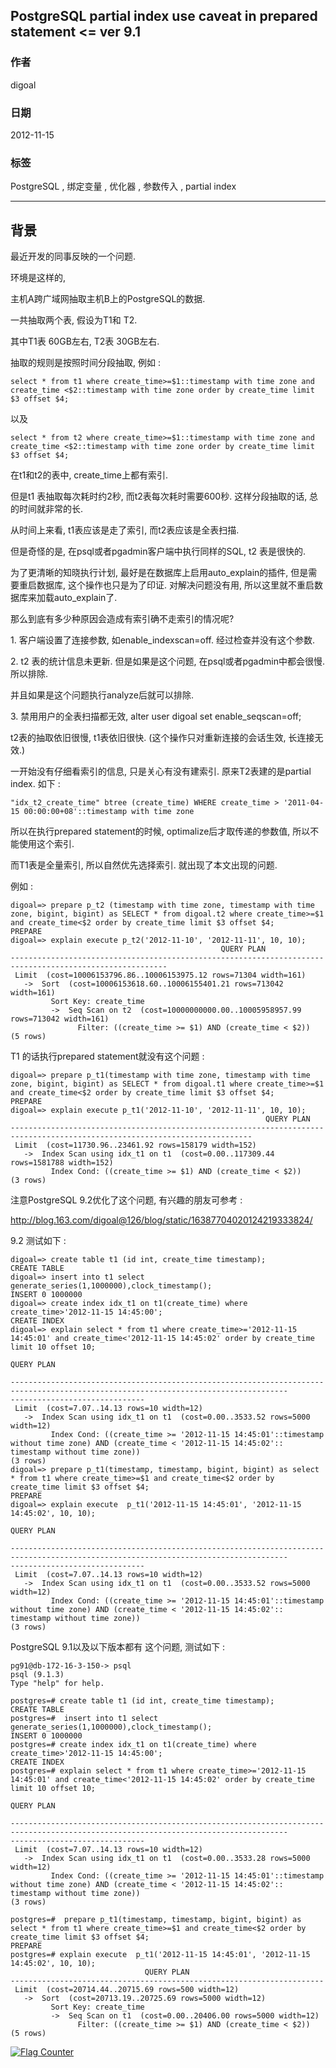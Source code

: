 ## PostgreSQL partial index use caveat in prepared statement <= ver 9.1       
                                           
### 作者                                           
digoal                                            
                                              
### 日期                                            
2012-11-15                                                                       
                                            
### 标签                                                                                                                                                            
PostgreSQL , 绑定变量 , 优化器 , 参数传入 , partial index        
                                          
----                                            
                                          
## 背景                                    
最近开发的同事反映的一个问题.  
  
环境是这样的,  
  
主机A跨广域网抽取主机B上的PostgreSQL的数据.  
  
一共抽取两个表, 假设为T1和 T2.  
  
其中T1表 60GB左右, T2表 30GB左右.  
  
抽取的规则是按照时间分段抽取, 例如 :  
  
```  
select * from t1 where create_time>=$1::timestamp with time zone and create_time <$2::timestamp with time zone order by create_time limit $3 offset $4;  
```  
  
以及  
  
```  
select * from t2 where create_time>=$1::timestamp with time zone and create_time <$2::timestamp with time zone order by create_time limit $3 offset $4;  
```  
  
在t1和t2的表中, create_time上都有索引.  
  
但是t1 表抽取每次耗时约2秒, 而t2表每次耗时需要600秒. 这样分段抽取的话, 总的时间就非常的长.  
  
从时间上来看, t1表应该是走了索引, 而t2表应该是全表扫描.  
  
但是奇怪的是, 在psql或者pgadmin客户端中执行同样的SQL, t2 表是很快的.  
  
为了更清晰的知晓执行计划, 最好是在数据库上启用auto_explain的插件, 但是需要重启数据库, 这个操作也只是为了印证. 对解决问题没有用, 所以这里就不重启数据库来加载auto_explain了.  
  
那么到底有多少种原因会造成有索引确不走索引的情况呢?  
  
1\. 客户端设置了连接参数, 如enable_indexscan=off. 经过检查并没有这个参数.  
  
2\. t2 表的统计信息未更新. 但是如果是这个问题, 在psql或者pgadmin中都会很慢. 所以排除.   
  
并且如果是这个问题执行analyze后就可以排除.  
  
3\. 禁用用户的全表扫描都无效,  alter user digoal set enable_seqscan=off;  
  
t2表的抽取依旧很慢, t1表依旧很快. (这个操作只对重新连接的会话生效, 长连接无效.)  
  
一开始没有仔细看索引的信息, 只是关心有没有建索引. 原来T2表建的是partial index. 如下 :   
  
```  
"idx_t2_create_time" btree (create_time) WHERE create_time > '2011-04-15 00:00:00+08'::timestamp with time zone  
```  
  
所以在执行prepared statement的时候, optimalize后才取传递的参数值, 所以不能使用这个索引.  
  
而T1表是全量索引, 所以自然优先选择索引. 就出现了本文出现的问题.  
  
例如 :   
  
```  
digoal=> prepare p_t2 (timestamp with time zone, timestamp with time zone, bigint, bigint) as SELECT * from digoal.t2 where create_time>=$1 and create_time<$2 order by create_time limit $3 offset $4;  
PREPARE  
digoal=> explain execute p_t2('2012-11-10', '2012-11-11', 10, 10);  
                                               QUERY PLAN                                                  
---------------------------------------------------------------------------------------------------------  
 Limit  (cost=10006153796.86..10006153975.12 rows=71304 width=161)  
   ->  Sort  (cost=10006153618.60..10006155401.21 rows=713042 width=161)  
         Sort Key: create_time  
         ->  Seq Scan on t2  (cost=10000000000.00..10005958957.99 rows=713042 width=161)  
               Filter: ((create_time >= $1) AND (create_time < $2))  
(5 rows)  
```  
  
T1 的话执行prepared statement就没有这个问题 :   
  
```  
digoal=> prepare p_t1(timestamp with time zone, timestamp with time zone, bigint, bigint) as SELECT * from digoal.t1 where create_time>=$1 and create_time<$2 order by create_time limit $3 offset $4;  
PREPARE  
digoal=> explain execute p_t1('2012-11-10', '2012-11-11', 10, 10);  
                                                         QUERY PLAN                                                           
----------------------------------------------------------------------------------------------------------------------------  
 Limit  (cost=11730.96..23461.92 rows=158179 width=152)  
   ->  Index Scan using idx_t1 on t1  (cost=0.00..117309.44 rows=1581788 width=152)  
         Index Cond: ((create_time >= $1) AND (create_time < $2))  
(3 rows)  
```  
  
注意PostgreSQL 9.2优化了这个问题, 有兴趣的朋友可参考 :   
  
http://blog.163.com/digoal@126/blog/static/16387704020124219333824/  
  
9.2 测试如下 :   
  
```  
digoal=> create table t1 (id int, create_time timestamp);  
CREATE TABLE  
digoal=> insert into t1 select generate_series(1,1000000),clock_timestamp();  
INSERT 0 1000000  
digoal=> create index idx_t1 on t1(create_time) where create_time>'2012-11-15 14:45:00';  
CREATE INDEX  
digoal=> explain select * from t1 where create_time>='2012-11-15 14:45:01' and create_time<'2012-11-15 14:45:02' order by create_time limit 10 offset 10;  
                                                                            QUERY PLAN                                                
                                
------------------------------------------------------------------------------------------------------------------------------------  
------------------------------  
 Limit  (cost=7.07..14.13 rows=10 width=12)  
   ->  Index Scan using idx_t1 on t1  (cost=0.00..3533.52 rows=5000 width=12)  
         Index Cond: ((create_time >= '2012-11-15 14:45:01'::timestamp without time zone) AND (create_time < '2012-11-15 14:45:02'::  
timestamp without time zone))  
(3 rows)  
digoal=> prepare p_t1(timestamp, timestamp, bigint, bigint) as select * from t1 where create_time>=$1 and create_time<$2 order by create_time limit $3 offset $4;   
PREPARE  
digoal=> explain execute  p_t1('2012-11-15 14:45:01', '2012-11-15 14:45:02', 10, 10);  
                                                                            QUERY PLAN                                                
                                
------------------------------------------------------------------------------------------------------------------------------------  
------------------------------  
 Limit  (cost=7.07..14.13 rows=10 width=12)  
   ->  Index Scan using idx_t1 on t1  (cost=0.00..3533.52 rows=5000 width=12)  
         Index Cond: ((create_time >= '2012-11-15 14:45:01'::timestamp without time zone) AND (create_time < '2012-11-15 14:45:02'::  
timestamp without time zone))  
(3 rows)  
```  
  
PostgreSQL 9.1以及以下版本都有 这个问题, 测试如下 :   
  
```  
pg91@db-172-16-3-150-> psql  
psql (9.1.3)  
Type "help" for help.  
  
postgres=# create table t1 (id int, create_time timestamp);  
CREATE TABLE  
postgres=#  insert into t1 select generate_series(1,1000000),clock_timestamp();  
INSERT 0 1000000  
postgres=# create index idx_t1 on t1(create_time) where create_time>'2012-11-15 14:45:00';  
CREATE INDEX  
postgres=# explain select * from t1 where create_time>='2012-11-15 14:45:01' and create_time<'2012-11-15 14:45:02' order by create_time limit 10 offset 10;  
                                                                            QUERY PLAN                                                
                                
------------------------------------------------------------------------------------------------------------------------------------  
------------------------------  
 Limit  (cost=7.07..14.13 rows=10 width=12)  
   ->  Index Scan using idx_t1 on t1  (cost=0.00..3533.28 rows=5000 width=12)  
         Index Cond: ((create_time >= '2012-11-15 14:45:01'::timestamp without time zone) AND (create_time < '2012-11-15 14:45:02'::  
timestamp without time zone))  
(3 rows)  
  
postgres=#  prepare p_t1(timestamp, timestamp, bigint, bigint) as select * from t1 where create_time>=$1 and create_time<$2 order by create_time limit $3 offset $4;   
PREPARE  
postgres=# explain execute  p_t1('2012-11-15 14:45:01', '2012-11-15 14:45:02', 10, 10);  
                              QUERY PLAN                                
----------------------------------------------------------------------  
 Limit  (cost=20714.44..20715.69 rows=500 width=12)  
   ->  Sort  (cost=20713.19..20725.69 rows=5000 width=12)  
         Sort Key: create_time  
         ->  Seq Scan on t1  (cost=0.00..20406.00 rows=5000 width=12)  
               Filter: ((create_time >= $1) AND (create_time < $2))  
(5 rows)  
```  
  
                                         
  
<a rel="nofollow" href="http://info.flagcounter.com/h9V1"  ><img src="http://s03.flagcounter.com/count/h9V1/bg_FFFFFF/txt_000000/border_CCCCCC/columns_2/maxflags_12/viewers_0/labels_0/pageviews_0/flags_0/"  alt="Flag Counter"  border="0"  ></a>  
  

